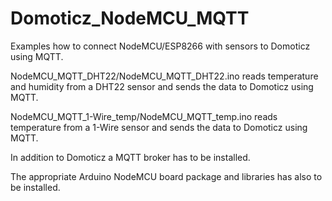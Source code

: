 # Domoticz_NodeMCU_MQTT
Examples how to connect NodeMCU/ESP8266 with sensors to Domoticz using MQTT.

NodeMCU_MQTT_DHT22/NodeMCU_MQTT_DHT22.ino reads temperature and humidity from a DHT22 sensor and sends the data to Domoticz using MQTT.

NodeMCU_MQTT_1-Wire_temp/NodeMCU_MQTT_temp.ino reads temperature from a 1-Wire sensor and sends the data to Domoticz using MQTT.

In addition to Domoticz a MQTT broker has to be installed.

The appropriate Arduino NodeMCU board package and libraries has also to be installed.
